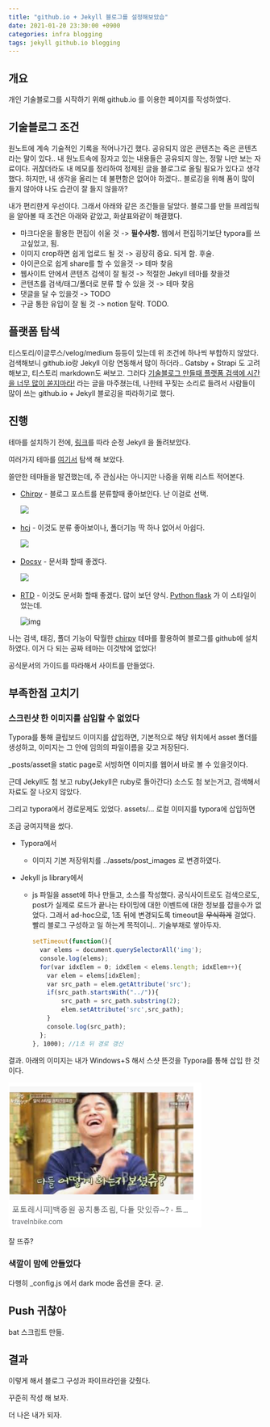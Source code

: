 ```yaml
---
title: "github.io + Jekyll 블로그를 설정해보았습"
date: 2021-01-20 23:30:00 +0900
categories: infra blogging
tags: jekyll github.io blogging
---
```


## 개요

개인 기술블로그를 시작하기 위해 github.io 를 이용한 페이지를 작성하였다.



## 기술블로그 조건

원노트에 계속 기술적인 기록을 적어나가긴 했다. 공유되지 않은 콘텐츠는 죽은 콘텐츠라는 말이 있다.. 내 원노트속에 잠자고 있는 내용들은 공유되지 않는, 정말 나만 보는 자료이다. 귀찮더라도 내 메모를 정리하여 정제된 글을 블로그로 올릴 필요가 있다고 생각했다. 하지만, 내 생각을 올리는 데 불편함은 없어야 하겠다.. 블로깅을 위해 품이 많이 들지 않아야 나도 습관이 잘 들지 않을까?

내가 편리한게 우선이다. 그래서 아래와 같은 조건들을 달았다. 블로그를 만들 프레임웍을 알아볼 때 조건은 아래와 같았고, 화살표와같이 해결했다.

* 마크다운을 활용한 편집이 쉬울 것 -> **필수사항.** 웹에서 편집하기보단 typora를 쓰고싶었고, 됨.
* 이미지 crop하면 쉽게 업로드 될 것 -> 굉장히 중요. 되게 함. 후술.
* 아이콘으로 쉽게 share를 할 수 있을것 -> 테마 찾음
* 웹사이트 안에서 콘텐츠 검색이 잘 될것 -> 적절한 Jekyll 테마를 찾을것
* 콘텐츠를 검색/태그/폴더로 분류 할 수 있을 것 -> 테마 찾음
* 댓글을 달 수 있을것 -> TODO
* 구글 통한 유입이 잘 될 것 -> notion 탈락. TODO.



## 플랫폼 탐색

티스토리/이글루스/velog/medium 등등이 있는데 위 조건에 하나씩 부합하지 않았다.
검색해보니 github.io랑 Jekyll 이랑 연동해서 많이 하더라.. Gatsby + Strapi 도 고려해보고, 티스토리 markdown도 써보고. 그러다 [기술블로그 만들때 플랫폼 검색에 시간을 너무 많이 쏟지마라!](https://wormwlrm.github.io/2020/02/23/Writing-for-developers.html) 라는 글을 마주쳤는데, 나한테 꾸짖는 소리로 들려서 사람들이 많이 쓰는 github.io + Jekyll 블로깅을 따라하기로 했다.



## 진행

테마를 설치하기 전에, [링크](https://jetalog.net/86)를 따라 순정 Jekyll 을 돌려보았다.

여러가지 테마를 [여기서](http://jekyllthemes.org/) 탐색 해 보았다.

쓸만한 테마들을 발견했는데, 주 관심사는 아니지만 나중을 위해 리스트 적어본다.

* [Chirpy](http://jekyllthemes.org/themes/jekyll-theme-chirpy/) - 블로그 포스트를 분류할때 좋아보인다. 난 이걸로 선택.

  ![](http://jekyllthemes.org/thumbnails/chirpy.png)

* [hcj](https://github.com/codeasashu/hcz-jekyll-blog) - 이것도 분류 좋아보이나, 폴더기능 딱 하나 없어서 아쉽다.

  ![](https://raw.githubusercontent.com/ashutosh2k12/jekyllthemes/master/thumbnails/hcz-material.png)

* [Docsy](https://github.com/vsoch/docsy-jekyll) - 문서화 할때 좋겠다.

  ![](https://raw.githubusercontent.com/vsoch/docsy-jekyll/master/assets/img/docsy-jekyll.png)

* [RTD](http://jekyllthemes.org/themes/jekyll-rtd-theme/) - 이것도 문서화 할때 좋겠다. 많이 보던 양식. [Python flask](https://flask-doc.readthedocs.io/en/latest/) 가 이 스타일이었는데.

  ![img](http://jekyllthemes.org/thumbnails/jekyll-rtd-theme.png)



나는 검색, 태깅, 폴더 기능이 탁월한 [chirpy](http://jekyllthemes.org/themes/jekyll-theme-chirpy/) 테마를 활용하여 블로그를 github에 설치하였다. 이거 다 되는 공짜 테마는 이것밖에 없었다!

공식문서의 가이드를 따라해서 사이트를 만들었다.



## 부족한점 고치기

### 스크린샷  한 이미지를 삽입할 수 없었다

Typora를 통해 클립보드 이미지를 삽입하면, 기본적으로 해당 위치에서 asset 폴더를 생성하고, 이미지는 그 안에 임의의 파일이름을 갖고 저장된다.

_posts/asset을 static page로 서빙하면 이미지를 웹어서 바로 볼 수 있을것이다.

근데 Jekyll도 첨 보고 ruby(Jekyll은 ruby로 돌아간다) 소스도 첨 보는거고, 검색해서 자료도 잘 나오지 않았다.

그리고 typora에서 경로문제도 있었다. assets/... 로컬 이미지를 typora에 삽입하면 

조금 궁여지책을 썼다.

* Typora에서

  * 이미지 기본 저장위치를 ../assets/post_images 로 변경하였다.

* Jekyll js library에서

  * js 파일을 asset에 하나 만들고, 소스를 작성했다. 공식사이트로도 검색으로도, post가 실제로 로드가 끝나는 타이밍에 대한 이벤트에 대한 정보를 잡을수가 없었다. 그래서 ad-hoc으로, 1초 뒤에 변경되도록 timeout을 ~~무식하게~~ 걸었다. 빨리 블로그 구성하고 일 하는게 목적이니.. 기술부채로 쌓아두자.

    ``` javascript
    setTimeout(function(){
      var elems = document.querySelectorAll('img');
      console.log(elems);
      for(var idxElem = 0; idxElem < elems.length; idxElem++){
        var elem = elems[idxElem];
        var src_path = elem.getAttribute('src');
        if(src_path.startsWith("../")){
            src_path = src_path.substring(2);
            elem.setAttribute('src',src_path);
        }
        console.log(src_path);
      };
    }, 1000); //1초 뒤 경로 갱신
    ```

    

결과. 아래의 이미지는 내가 Windows+S 해서 스샷 뜬것을 Typora를 통해 삽입 한 것이다.

![1611164717952](../assets/post_images/1611164717952.png)

잘 뜨쥬?



### 색깔이 맘에 안들었다

다행히 _config.js 에서 dark mode 옵션을 준다. 굳.

## Push 귀찮아

bat 스크립트 만듦.



## 결과

이렇게 해서 블로그 구성과 파이프라인을 갖췄다.

꾸준히 작성 해 보자.

더 나은 내가 되자.
